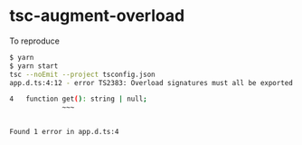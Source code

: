 # tsc-augment-overload

To reproduce
```bash
$ yarn
$ yarn start
tsc --noEmit --project tsconfig.json
app.d.ts:4:12 - error TS2383: Overload signatures must all be exported or non-exported.

4   function get(): string | null;
             ~~~


Found 1 error in app.d.ts:4
```

